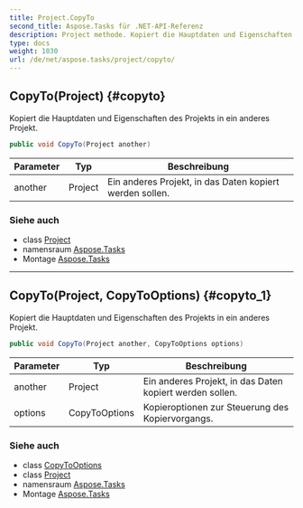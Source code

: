 ```yaml
---
title: Project.CopyTo
second_title: Aspose.Tasks für .NET-API-Referenz
description: Project methode. Kopiert die Hauptdaten und Eigenschaften des Projekts in ein anderes Projekt.
type: docs
weight: 1030
url: /de/net/aspose.tasks/project/copyto/
---
```

## CopyTo(Project) {#copyto}

Kopiert die Hauptdaten und Eigenschaften des Projekts in ein anderes Projekt.

```csharp
public void CopyTo(Project another)
```

| Parameter | Typ | Beschreibung |
| --- | --- | --- |
| another | Project | Ein anderes Projekt, in das Daten kopiert werden sollen. |

### Siehe auch

* class [Project](../)
* namensraum [Aspose.Tasks](../../project/)
* Montage [Aspose.Tasks](../../../)

---

## CopyTo(Project, CopyToOptions) {#copyto_1}

Kopiert die Hauptdaten und Eigenschaften des Projekts in ein anderes Projekt.

```csharp
public void CopyTo(Project another, CopyToOptions options)
```

| Parameter | Typ | Beschreibung |
| --- | --- | --- |
| another | Project | Ein anderes Projekt, in das Daten kopiert werden sollen. |
| options | CopyToOptions | Kopieroptionen zur Steuerung des Kopiervorgangs. |

### Siehe auch

* class [CopyToOptions](../../copytooptions/)
* class [Project](../)
* namensraum [Aspose.Tasks](../../project/)
* Montage [Aspose.Tasks](../../../)


